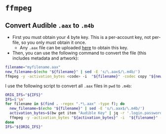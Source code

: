 # `ffmpeg`

## Convert Audible `.aax` to `.m4b`

- First you must obtain your 4 byte key. This is a per-account key, not per-file, so you only must obtain it once.
  - Any `.aax` file can be uploaded [here](https://audible-tools.kamsker.at/) to obtain this key.
- Then, you can use the following command to convert the file (this includes metadata and artwork):

```bash
filename="myfilename.aax"
new_filename=$(echo "${filename}" | sed -E 's/\.aax$/\.m4b/')
ffmpeg -y -activation_bytes <code> -i  "${filename}" -codec copy "${new_filename}"
```

I use the following script to convert all `.aax` files in `pwd` to `.m4b`:

```bash
ORIG_IFS="${IFS}"
IFS=$'\n'
for filename in $(find . -regex ".*\.aax" -type f); do
  new_filename=$(echo "${filename}" | sed -E 's/\.aax$/\.m4b/')
  activation_bytes=$(bw get item "Audible Key" | jq -r '.login.password')
  ffmpeg -y -activation_bytes "${activation_bytes}" -i  "${filename}" -codec copy "${new_filename}"
done
IFS="${ORIG_IFS}"
```
